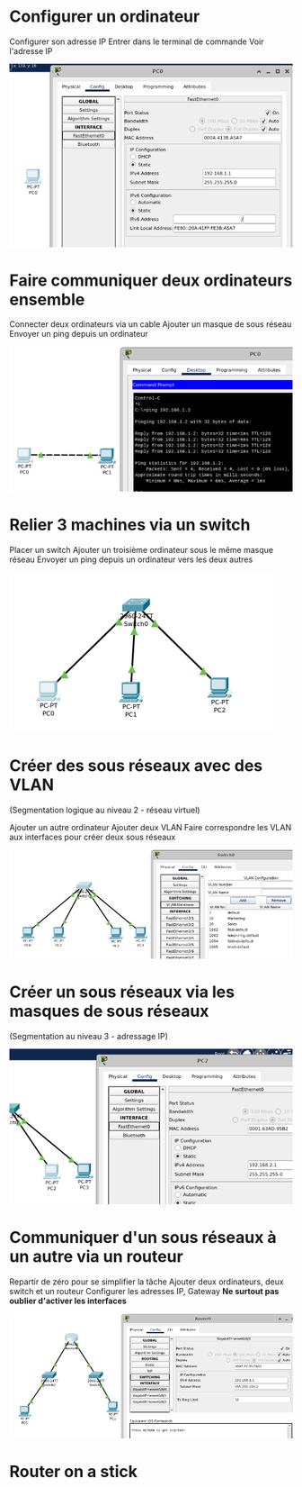 # Configurer un ordinateur
Configurer son adresse IP
Entrer dans le terminal de commande
Voir l'adresse IP

![Configure IP of a computer](1.png "Configure IP of a computer")

# Faire communiquer deux ordinateurs ensemble
Connecter deux ordinateurs via un cable
Ajouter un masque de sous réseau
Envoyer un ping depuis un ordinateur

![2 computers linked, PC0 ping PC1](2.png "2 computers linked, PC0 ping PC1")

# Relier 3 machines via un switch
Placer un switch
Ajouter un troisième ordinateur sous le même masque réseau
Envoyer un ping depuis un ordinateur vers les deux autres

![3 computers linked by a switch](3.png "3 computers linked by a switch")

# Créer des sous réseaux avec des VLAN
(Segmentation logique au niveau 2 - réseau virtuel)

Ajouter un autre ordinateur
Ajouter deux VLAN
Faire correspondre les VLAN aux interfaces pour créer deux sous réseaux

![2 computers per subnetwork with VLAN](4.png "2 computers per subnetwork with VLAN")

# Créer un sous réseaux via les masques de sous réseaux
(Segmentation au niveau 3 - adressage IP)

![create a new subnetwork just with IP and netmask](5.png "create a new subnetwork just with IP and netmask")

# Communiquer d'un sous réseaux à un autre via un routeur

Repartir de zéro pour se simplifier la tâche
Ajouter deux ordinateurs, deux switch et un routeur
Configurer les adresses IP, Gateway
**Ne surtout pas oublier d'activer les interfaces**

![2 computer in a separate network that communicate through a gateway with a router](6.png "2 computer in a separate network that communicate through a gateway with a router")

# Router on a stick
